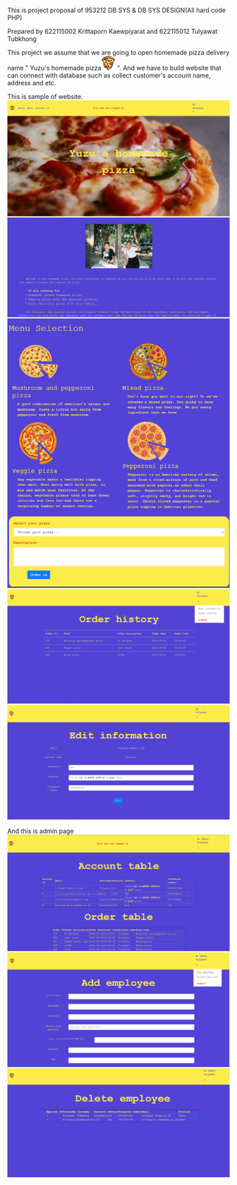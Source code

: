 This is project proposal of 953212 DB SYS & DB SYS DESIGN(All hard code PHP)

Prepared by 622115002 Krittaporn Kaewpiyarat and 622115012 Tulyawat Tubkhong

  This project we assume that we are going to open homemade pizza delivery name " Yuzu's homemade pizza![logo](assets/pizza.png) ". 
And we have to build website that can connect with database such as collect customer's account name, address and etc.


This is sample of website.
![photo1](sample_website/1.PNG)
![photo2](sample_website/2.PNG)
![photo3](sample_website/3.PNG)
![photo4](sample_website/4.PNG)
![photo5](sample_website/5.PNG)


And this is admin page
![photo6](sample_website/6.PNG)
![photo7](sample_website/7.PNG)
![photo8](sample_website/8.PNG)

